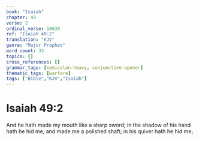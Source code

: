 ```yaml
---
book: "Isaiah"
chapter: 49
verse: 2
ordinal_verse: 18639
ref: "Isaiah 49:2"
translation: "KJV"
genre: "Major Prophet"
word_count: 33
topics: []
cross_references: []
grammar_tags: [semicolon-heavy, conjunctive-opener]
thematic_tags: [warfare]
tags: ["Bible","KJV","Isaiah"]
---
```


# Isaiah 49:2

And he hath made my mouth like a sharp sword; in the shadow of his hand hath he hid me, and made me a polished shaft; in his quiver hath he hid me;
